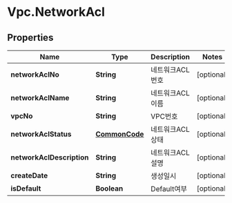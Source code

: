 # Vpc.NetworkAcl

## Properties
Name | Type | Description | Notes
------------ | ------------- | ------------- | -------------
**networkAclNo** | **String** | 네트워크ACL번호 | [optional] 
**networkAclName** | **String** | 네트워크ACL이름 | [optional] 
**vpcNo** | **String** | VPC번호 | [optional] 
**networkAclStatus** | [**CommonCode**](CommonCode.md) | 네트워크ACL상태 | [optional] 
**networkAclDescription** | **String** | 네트워크ACL설명 | [optional] 
**createDate** | **String** | 생성일시 | [optional] 
**isDefault** | **Boolean** | Default여부 | [optional] 


